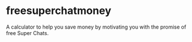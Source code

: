 # freesuperchatmoney
A calculator to help you save money by motivating you with the promise of free Super Chats.
